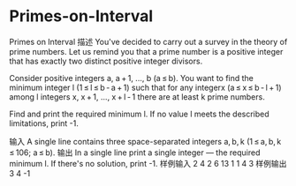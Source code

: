 # Primes-on-Interval
Primes on Interval
描述
You've decided to carry out a survey in the theory of prime numbers. Let us remind you that a prime number is a positive integer that has exactly two distinct positive integer divisors.

Consider positive integers a, a + 1, ..., b (a ≤ b). You want to find the minimum integer l (1 ≤ l ≤ b - a + 1) such that for any integerx (a ≤ x ≤ b - l + 1) among l integers x, x + 1, ..., x + l - 1 there are at least k prime numbers.

Find and print the required minimum l. If no value l meets the described limitations, print -1.

输入
A single line contains three space-separated integers a, b, k (1 ≤ a, b, k ≤ 106; a ≤ b).
输出
In a single line print a single integer — the required minimum l. If there's no solution, print -1.
样例输入
2 4 2
6 13 1
1 4 3
样例输出
3
4
-1
